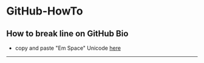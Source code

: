 <h1> GitHub-HowTo </h1>

<h2> How to break line on GitHub Bio </h2>

- copy and paste "Em Space" Unicode [here](https://unicode-table.com/en/2003/)

 ---
